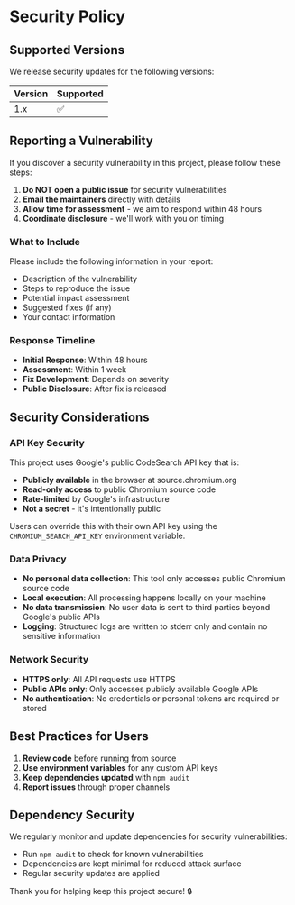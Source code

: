 # Security Policy

## Supported Versions

We release security updates for the following versions:

| Version | Supported          |
| ------- | ------------------ |
| 1.x     | :white_check_mark: |

## Reporting a Vulnerability

If you discover a security vulnerability in this project, please follow these steps:

1. **Do NOT open a public issue** for security vulnerabilities
2. **Email the maintainers** directly with details
3. **Allow time for assessment** - we aim to respond within 48 hours
4. **Coordinate disclosure** - we'll work with you on timing

### What to Include

Please include the following information in your report:

- Description of the vulnerability
- Steps to reproduce the issue
- Potential impact assessment
- Suggested fixes (if any)
- Your contact information

### Response Timeline

- **Initial Response**: Within 48 hours
- **Assessment**: Within 1 week
- **Fix Development**: Depends on severity
- **Public Disclosure**: After fix is released

## Security Considerations

### API Key Security

This project uses Google's public CodeSearch API key that is:
- **Publicly available** in the browser at source.chromium.org
- **Read-only access** to public Chromium source code
- **Rate-limited** by Google's infrastructure
- **Not a secret** - it's intentionally public

Users can override this with their own API key using the `CHROMIUM_SEARCH_API_KEY` environment variable.

### Data Privacy

- **No personal data collection**: This tool only accesses public Chromium source code
- **Local execution**: All processing happens locally on your machine
- **No data transmission**: No user data is sent to third parties beyond Google's public APIs
- **Logging**: Structured logs are written to stderr only and contain no sensitive information

### Network Security

- **HTTPS only**: All API requests use HTTPS
- **Public APIs only**: Only accesses publicly available Google APIs
- **No authentication**: No credentials or personal tokens are required or stored

## Best Practices for Users

1. **Review code** before running from source
2. **Use environment variables** for any custom API keys
3. **Keep dependencies updated** with `npm audit`
4. **Report issues** through proper channels

## Dependency Security

We regularly monitor and update dependencies for security vulnerabilities:

- Run `npm audit` to check for known vulnerabilities
- Dependencies are kept minimal for reduced attack surface
- Regular security updates are applied

Thank you for helping keep this project secure! 🔒